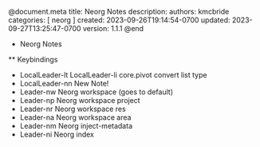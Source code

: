 @document.meta
title: Neorg Notes
description: 
authors: kmcbride
categories: [
    neorg
]
created: 2023-09-26T19:14:54-0700
updated: 2023-09-27T13:25:47-0700
version: 1.1.1
@end
* Neorg Notes

** Keybindings
   - LocalLeader-lt LocalLeader-li core.pivot convert list type
   - LocalLeader-nn New Note!
   - Leader-nw Neorg workspace (goes to default)
   - Leader-np Neorg workspace project
   - Leader-nr Neorg workspace res
   - Leader-na Neorg workspace area
   - Leader-nm Neorg inject-metadata
   - Leader-ni Neorg index
